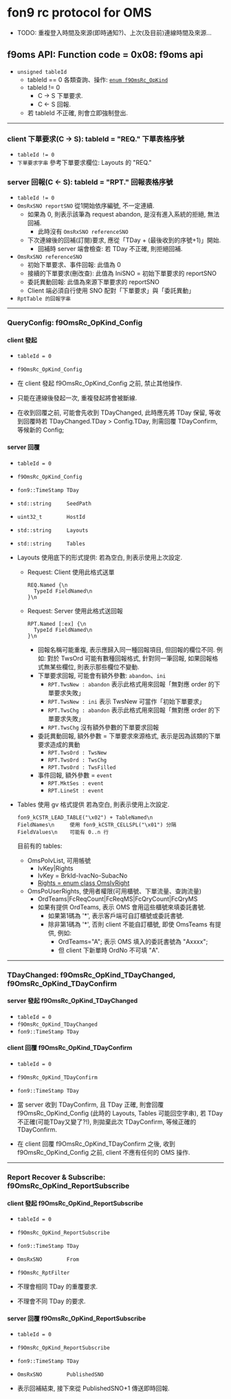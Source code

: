 ﻿fon9 rc protocol for OMS
========================

* TODO: 重複登入時間及來源(即時通知?)、上次(及目前)連線時間及來源...


## f9oms API: Function code = 0x08: f9oms api
* `unsigned tableId`
  * tableId == 0 各類查詢、操作: [`enum f9OmsRc_OpKind`](OmsRc.h)
  * tableId != 0
    * C -> S 下單要求.
    * C <- S 回報.
  * 若 tableId 不正確, 則會立即強制登出.

---------------------------------------

### client 下單要求(C -> S): tableId = "REQ." 下單表格序號
* `tableId != 0`
* `下單要求字串` 參考下單要求欄位: Layouts 的 "REQ."

### server 回報(C <- S): tableId = "RPT." 回報表格序號
* `tableId != 0`
* `OmsRxSNO reportSNO`  從1開始依序編號, 不一定連續.
  * 如果為 0, 則表示該筆為 request abandon, 是沒有進入系統的拒絕, 無法回補.
    * 此時沒有 `OmsRxSNO referenceSNO`
  * 下次連線後的回補(訂閱)要求, 應從「TDay + (最後收到的序號+1)」開始.
    * 回補時 server 端會檢查: 若 TDay 不正確, 則拒絕回補.
* `OmsRxSNO referenceSNO`
  * 初始下單要求、事件回報: 此值為 0
  * 接續的下單要求(刪改查): 此值為 IniSNO = 初始下單要求的 reportSNO
  * 委託異動回報: 此值為來源下單要求的 reportSNO
  * Client 端必須自行使用 SNO 配對「下單要求」與「委託異動」
* `RptTable 的回報字串`

---------------------------------------

### QueryConfig: f9OmsRc_OpKind_Config
#### client 發起
* `tableId = 0`
* `f9OmsRc_OpKind_Config`

* 在 client 發起 f9OmsRc_OpKind_Config 之前, 禁止其他操作.
* 只能在連線後發起一次, 重複發起將會被斷線.
* 在收到回覆之前, 可能會先收到 TDayChanged, 此時應先將 TDay 保留,
  等收到回覆時若 TDayChanged.TDay > Config.TDay, 則需回覆 TDayConfirm, 等候新的 Config;

#### server 回覆
* `tableId = 0`
* `f9OmsRc_OpKind_Config`
* `fon9::TimeStamp TDay`
* `std::string     SeedPath`
* `uint32_t        HostId`
* `std::string     Layouts`
* `std::string     Tables`

* Layouts 使用底下的形式提供:
  若為空白, 則表示使用上次設定.
  * Request: Client 使用此格式送單
    ```
    REQ.Named {\n
      TypeId FieldNamed\n
    }\n
    ```
  * Request: Server 使用此格式送回報
    ```
    RPT.Named [:ex] {\n
      TypeId FieldNamed\n
    }\n
    ```
    * 回報名稱可能重複, 表示應歸入同一種回報項目, 但回報的欄位不同.
      例如: 對於 TwsOrd 可能有數種回報格式, 針對同一筆回報,
           如果回報格式無某些欄位, 則表示那些欄位不變動.
    * 下單要求回報, 可能會有額外參數: `abandon`、`ini`
      * `RPT.TwsNew : abandon`   表示此格式用來回報「無對應 order 的下單要求失敗」
      * `RPT.TwsNew : ini`       表示 TwsNew 可當作「初始下單要求」
      * `RPT.TwsChg : abandon`   表示此格式用來回報「無對應 order 的下單要求失敗」
      * `RPT.TwsChg`             沒有額外參數的下單要求回報
    * 委託異動回報, 額外參數 = 下單要求來源格式, 表示是因為該類的下單要求造成的異動
      * `RPT.TwsOrd : TwsNew`
      * `RPT.TwsOrd : TwsChg`
      * `RPT.TwsOrd : TwsFilled`
    * 事件回報, 額外參數 = `event`
      * `RPT.MktSes : event`
      * `RPT.LineSt : event`

* Tables 使用 gv 格式提供
  若為空白, 則表示使用上次設定.
  ```
  fon9_kCSTR_LEAD_TABLE("\x02") + TableNamed\n
  FieldNames\n     使用 fon9_kCSTR_CELLSPL("\x01") 分隔
  FieldValues\n    可能有 0..n 行
  ```
  目前有的 tables:
  * OmsPoIvList, 可用帳號
    * IvKey|Rights
    * IvKey = BrkId-IvacNo-SubacNo
    * [Rights = enum class OmsIvRight](OmsPoIvList.hpp)
  * OmsPoUserRights, 使用者權限(可用櫃號、下單流量、查詢流量)
    * OrdTeams|FcReqCount|FcReqMS|FcQryCount|FcQryMS
    * 如果有提供 OrdTeams, 表示 OMS 會用這些櫃號來填委託書號.
      * 如果第1碼為 '*', 表示客戶端可自訂櫃號或委託書號.
      * 除非第1碼為 '*', 否則 client 不能自訂櫃號, 即使 OmsTeams 有提供, 例如:
        * OrdTeams="A"; 表示 OMS 填入的委託書號為 "Axxxx";
        * 但 client 下新單時 OrdNo 不可填 "A".

---------------------------------------

### TDayChanged: f9OmsRc_OpKind_TDayChanged, f9OmsRc_OpKind_TDayConfirm
#### server 發起 f9OmsRc_OpKind_TDayChanged
* `tableId = 0`
* `f9OmsRc_OpKind_TDayChanged`
* `fon9::TimeStamp TDay`

#### client 回覆 f9OmsRc_OpKind_TDayConfirm
* `tableId = 0`
* `f9OmsRc_OpKind_TDayConfirm`
* `fon9::TimeStamp TDay`

* 當 server 收到 TDayConfirm, 且 TDay 正確,
  則會回覆 f9OmsRc_OpKind_Config (此時的 Layouts, Tables 可能回空字串),
  若 TDay 不正確(可能TDay又變了?!), 則拋棄此次 TDayConfirm, 等候正確的 TDayConfirm.
* 在 client 回覆 f9OmsRc_OpKind_TDayConfirm 之後, 收到 f9OmsRc_OpKind_Config 之前,
  client 不應有任何的 OMS 操作.

---------------------------------------

### Report Recover & Subscribe: f9OmsRc_OpKind_ReportSubscribe
#### client 發起 f9OmsRc_OpKind_ReportSubscribe
* `tableId = 0`
* `f9OmsRc_OpKind_ReportSubscribe`
* `fon9::TimeStamp TDay`
* `OmsRxSNO        From`
* `f9OmsRc_RptFilter`

* 不理會相同 TDay 的重覆要求.
* 不理會不同 TDay 的要求.

#### server 回覆 f9OmsRc_OpKind_ReportSubscribe
* `tableId = 0`
* `f9OmsRc_OpKind_ReportSubscribe`
* `fon9::TimeStamp TDay`
* `OmsRxSNO        PublishedSNO`

* 表示回補結束, 接下來從 PublishedSNO+1 傳送即時回報.
